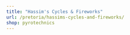 ```yaml
---
title: "Hassim's Cycles & Fireworks"
url: /pretoria/hassims-cycles-and-fireworks/
shop: pyrotechnics
---
```

